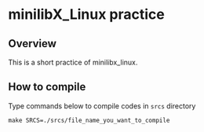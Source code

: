 # minilibX_Linux practice

## Overview
This is a short practice of minilibx_linux.

## How to compile
Type commands below to compile codes in `srcs` directory

`make SRCS=./srcs/file_name_you_want_to_compile`
